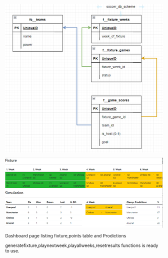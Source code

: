 <p align="center"><img src="scheme.png"></p>
<p align="center"><img src="dashboard.png"></p>

Dashboard page listing fixture,points table and Prodictions

generatefixture,playnextweek,playallweeks,resetresults functions is ready to use.
